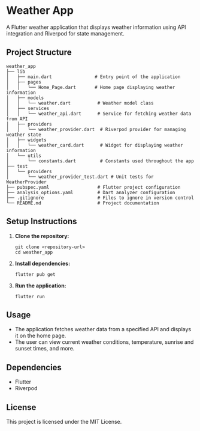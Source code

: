 # Weather App

A Flutter weather application that displays weather information using API integration and Riverpod for state management.

## Project Structure

```
weather_app
├── lib
│   ├── main.dart                # Entry point of the application
│   ├── pages
│   │   └── Home_Page.dart       # Home page displaying weather information
│   ├── models
│   │   └── weather.dart          # Weather model class
│   ├── services
│   │   └── weather_api.dart      # Service for fetching weather data from API
│   ├── providers
│   │   └── weather_provider.dart  # Riverpod provider for managing weather state
│   ├── widgets
│   │   └── weather_card.dart      # Widget for displaying weather information
│   └── utils
│       └── constants.dart         # Constants used throughout the app
├── test
│   └── providers
│       └── weather_provider_test.dart # Unit tests for WeatherProvider
├── pubspec.yaml                  # Flutter project configuration
├── analysis_options.yaml         # Dart analyzer configuration
├── .gitignore                    # Files to ignore in version control
└── README.md                     # Project documentation
```

## Setup Instructions

1. **Clone the repository:**
   ```
   git clone <repository-url>
   cd weather_app
   ```

2. **Install dependencies:**
   ```
   flutter pub get
   ```

3. **Run the application:**
   ```
   flutter run
   ```

## Usage

- The application fetches weather data from a specified API and displays it on the home page.
- The user can view current weather conditions, temperature, sunrise and sunset times, and more.

## Dependencies

- Flutter
- Riverpod

## License

This project is licensed under the MIT License.